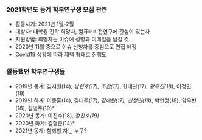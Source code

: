 ### 2021학년도 동계 학부연구생 모집 관련
- 활동시기: 2021년 1월-2월
- 대상자: 대학원 진학 희망자, 컴퓨터비전연구에 관심이 있는자
- 지원방법: 희망자는 이슈에 성명과 이메일을 남길 것
- 2020년 11월 중으로 이슈 신청자를 중심으로 면접 예정
- Covid19 상황에 따라 재택 형태로 진행도 

### 활동했던 학부연구생들
- 2019년 동계: 김지원(14)*, 남현호(17), 조원(17)*, 한대찬(17)*, 황유진(18)*, 이정민(18)    
- 2019년 하계: 이동훈(14), 김태주(17)*, 김해린(17), 신정민(18)*, 박연정(18), 함우빈(18), 김병주(19)*
- 2020년 동계: 이진수(18)*, 정찬호(19)*
- 2020년 하계: 김형준(14)*
- 2021년 동계: 함께할 자는 누구?
